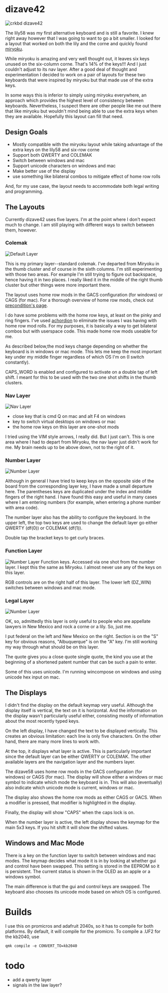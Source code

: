 # dizave42

![crkbd dizave42](https://github.com/ferrance/dizave42/images/dizave42.jpg)

The lily58 was my first alternative keyboard and is still a favorite. I knew right away
however that I was going to want to go a bit smaller. I looked for a layout that worked on
both the lily and the corne and quickly found [miryoku](https://github.com/manna-harbour/miryoku). 

While miryoku is amazing and very well thought out, it leaves six keys unused on the 
six-column corne. That's 14% of the keys!!! And I just couldn't adjust to its nav layer.
After a good deal of thought and 
experimentation I decided to work on a pair of layouts for these two keyboards that were
inspired by miryoku but that made use of the extra keys.

In some ways this is inferior to simply using miryoku everywhere, an approach which 
provides the highest level of consistency between keyboards. Nevertheless, I suspect there
are other people like me out there that like miryoku but wouldn't mind being able to use 
the extra keys when they are available. Hopefully this layout can fill that need.

## Design Goals

- Mostly compatible with the miryoku layout while taking
advantage of the extra keys on the lily58 and six-row corne
- Support both QWERTY and COLEMAK
- Switch between windows and mac
- Support unicode characters on windows and mac
- Make better use of the display
- use something like bilateral combos to mitigate effect of home row rolls

And, for my use case, the layout needs to accommodate both legal writing and programming.

## The Layouts

Currently dizave42 uses five layers. I'm at the point where I don't expect 
much to change. I am still playing with different ways to switch between them,
however.

### Colemak


![Default Layer](images/layer-colemak.png)

This is my primary layer--standard colemak. I've departed from Miryoku in the
thumb cluster and of course in the sixth columns. I'm still experimenting with 
those two areas. For example I'm still trying to figure out backspace, hence having 
it in two places. I really liked it in the middle of the right thumb cluster but
other things were more important there. 

The layout uses home row mods in the GACS configuration (for windows) or CAGS (for mac). 
For a thorough overview of home row mods, check out
[precondition's page](https://precondition.github.io/home-row-mods).

I do have some problems with the home row keys, at least on the pinky and ring fingers. 
I've used [achordion](https://github.com/getreuer/qmk-keymap) to eliminate
the issues I was having with home row mod rolls. For my purposes, it is basically
a way to get bilateral combos but with userspace code. This made home row mods 
useable for me.

As described below,the mod keys change depending on whether the keyboard is in windows or mac
mode. This lets me keep the most important key under my middle finger regardless
of which OS I'm on (I switch constantly).

CAPS_WORD is enabled and configured to activate on a double tap of left shift. I
meant for this to be used with the two one shot shifts in the thumb clusters.

### Nav Layer
![Nav Layer](images/layer-nav.png)

- close key that is cmd Q on mac and alt F4 on windows
- key to switch virtual desktops on windows or mac
- the home row keys on this layer are one-shot mods

I tried using the VIM style arrows, I really did. But I just can't.
This is one area where I had to depart from Miryoku, the nav layer
just didn't work for me. My brain needs up to be above down, not to
the right of it.

### Number Layer
![Number Layer](images/layer-numbers.png)

Although in general I have tried to keep keys on the opposite side of the 
board from the corresponding layer key, I have made a small departure here.
The parentheses keys are duplicated under the index and middle fingers of the
right hand. I have found this easy and useful in many cases where I am entering
numbers (for example, when entering a phone number with area code).

The number layer also has the ability to configure the keyboard. In the upper
left, the top two keys are used to change the default layer go either QWERTY
(df(0)) or COLEMAK (df(1)).

Double tap the bracket keys to get curly braces.


### Function Layer
![Number Layer](images/layer-fun.png)
Function keys. Accessed via one shot from the number layer. I
kept this the same as Miryoku. I almost never use any of the keys on 
this layer.

RGB controls are on the right half of this layer.
The lower left (DZ_WIN) switches between windows and mac mode. 

### Legal Layer
![Number Layer](images/layer-law.png)

OK, so, admittedly this layer is only useful to people who are 
appellate lawyers in New Mexico and rock a corne or a lily. So,
just me. 

I put federal on the left and New Mexico on the right. Section is on
the "S" key for obvious reasons, "Albuquerque" is on the "A" key.
I'm still working my way through what should be on this layer.

The quote gives you a close quote single quote, the kind you use at
the beginning of a shortened patent number that can be such a pain to
enter.

Some of this uses unicode. I'm running wincompose on windows and using unicode
hex input on mac.

## The Displays

I didn't find the display on the default keymap very useful. Although the
display itself is vertical, the text on it is horizontal. And the information
on the display wasn't particularly useful either, consisting mostly of information
about the most recently typed keys.

On the left display, I have changed the text to be displayed vertically. This
creates an obvious limitation: each line is only five characters. On the other 
hand, there are many more lines to work with.

At the top, it displays what layer is active. This is particularly important since 
the default layer can be either QWERTY or COLEMAK. The other available layers are
the navigation layer and the numbers layer.

The dizave58 uses home row mods in the GACS configuration (for windows) or CAGS (for mac).
The display will show either a windows or mac symbol to indicate which mode the keyboard is in.
This will also (eventually) also indicate which unicode mode is current, windows or mac.

The display also shows the home row mods as either CAGS or GACS. When a modifier is
pressed, that modifier is highlighted in the display.

Finally, the display will show "CAPS" when the caps lock is on.

When the number layer is active, the left display shows the keymap for the main 5x3 keys.
If you hit shift it will show the shifted values.

## Windows and Mac Mode

There is a key on the function layer to switch between windows and mac modes.
The keymap decides what mode it is in by looking at whether gui 
and control have been swapped. This setting is stored in the EEPROM
so it is persistent. The current status is shown in the OLED as an apple or a windows symbol. 

The main difference is that the gui and control keys are swapped. 
The keyboard also chooses its unicode mode based on which OS is 
configured.

# Builds

I use this on promicros and adafruit 2040s, so it has to compile for both platforms.
By default, it will compile for the promicro.
To compile a .UF2 for the kb2040, use

```
qmk compile -e CONVERT_TO=kb2040
```


# todo

- add a qwerty layer
- signals in the law layer?